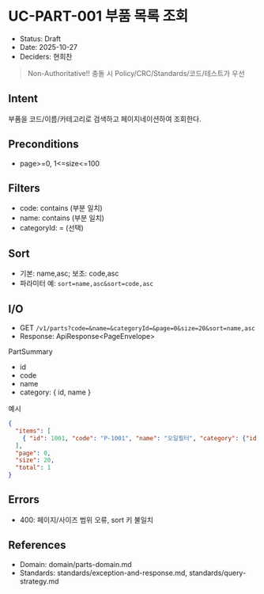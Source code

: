 # UC-PART-001 부품 목록 조회

- Status: Draft
- Date: 2025-10-27
- Deciders: 현희찬

> Non-Authoritative!! 충돌 시 Policy/CRC/Standards/코드/테스트가 우선

## Intent
부품을 코드/이름/카테고리로 검색하고 페이지네이션하여 조회한다.

## Preconditions
- page>=0, 1<=size<=100

## Filters
- code: contains (부분 일치)
- name: contains (부분 일치)
- categoryId: = (선택)

## Sort
- 기본: name,asc; 보조: code,asc
- 파라미터 예: `sort=name,asc&sort=code,asc`

## I/O
- GET `/v1/parts?code=&name=&categoryId=&page=0&size=20&sort=name,asc`
- Response: ApiResponse<PageEnvelope<PartSummary>>

PartSummary
- id
- code
- name
- category: { id, name }

예시
```json
{
  "items": [
    { "id": 1001, "code": "P-1001", "name": "오일필터", "category": {"id": 10, "name": "Filter"} }
  ],
  "page": 0,
  "size": 20,
  "total": 1
}
```

## Errors
- 400: 페이지/사이즈 범위 오류, sort 키 불일치

## References
- Domain: domain/parts-domain.md
- Standards: standards/exception-and-response.md, standards/query-strategy.md
